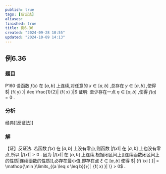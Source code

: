 ```yaml
---
publish: true
tags: [反证法]
aliases: 
finished: true
title: 例6.36
created: "2024-09-28 10:55"
updated: "2024-10-09 14:13"
---
```

## 例6.36
### 题目
P160 设函数 $f( x)$ 在 $\lbrack {a, b}\rbrack$ 上连续,对任意的 $x \in \lbrack {a, b}\rbrack$ ,总存在 $y \in \lbrack {a, b}\rbrack$ ,使得
$| {f( y) }| \leq \frac{1}{2}| {f( x) }|$ 证明: 至少存在一点 $\eta \in \lbrack {a, b}\rbrack$ ,使得 $f( \eta ) = 0$ .
### 分析
经典[[反证法]]
### 解
【证】反证法. 若函数 $f( x)$ 在 $\lbrack {a, b}\rbrack$ 上没有零点,则函数 $| {f( x) }|$ 在 $\lbrack {a, b}\rbrack$ 上也没有零点,所以 $| {f( x) }| > 0$ .
因为 $| {f( x) }|$ 在 $\lbrack {a, b}\rbrack$ 上连续,根据闭区间上[[连续函数闭区间上的性质|连续函数的性质]],必存在最小值,即存在点 $\xi \in \lbrack {a, b}\rbrack$ 使得 $| {f( \xi ) }| = \mathop{\min }\limits_{{a \leq x \leq b}}\{ | {f( x) }| \} > 0$ .
